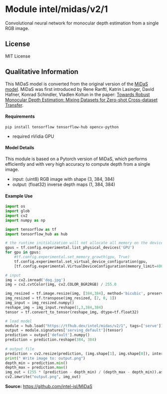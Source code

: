 # Module intel/midas/v2/1
Convolutional neural network for monocular depth estimation from a single RGB image.

<!-- asset-path: legacy -->
<!-- task: image-depth-estimation -->
<!-- network-architecture: midas -->
<!-- dataset: diml-indoor -->
<!-- dataset: megadepth -->
<!-- dataset: redweb -->
<!-- dataset: wsvd -->
<!-- dataset: 3dmovies -->
<!-- fine-tunable: false  -->
<!-- format: hub -->
<!-- license: MIT -->

## License
MIT License

## Qualitative Information

This MiDaS model is converted from the original version of the [MiDaS model](https://github.com/intel-isl/MiDaS). 
MiDaS was first introduced by
Rene Ranftl, Katrin Lasinger, David Hafner, Konrad Schindler, Vladlen Koltun in the paper:
[Towards Robust Monocular Depth Estimation: Mixing Datasets for Zero-shot Cross-dataset Transfer](https://arxiv.org/abs/1907.01341).

#### Requirements

```
pip install tensorflow tensorflow-hub opencv-python
```

* required nVidia GPU

#### Model Details
This module is based on a Pytorch version of MiDaS, which performs efficiently and with very high accuracy to compute depth from a single image.

* input: (uint8) RGB image with shape (3, 384, 384)
* output: (float32) inverse depth maps (1, 384, 384)

#### Example Use

```python
import os
import glob
import cv2
import numpy as np

import tensorflow as tf
import tensorflow_hub as hub

# the runtime initialization will not allocate all memory on the device to avoid out of GPU memory
gpus = tf.config.experimental.list_physical_devices('GPU')
for gpu in gpus:
    #tf.config.experimental.set_memory_growth(gpu, True)
    tf.config.experimental.set_virtual_device_configuration(gpu,
    [tf.config.experimental.VirtualDeviceConfiguration(memory_limit=4000)])

# input
img = cv2.imread('dog.jpg')
img = cv2.cvtColor(img, cv2.COLOR_BGR2RGB) / 255.0

img_resized = tf.image.resize(img, [384,384], method='bicubic', preserve_aspect_ratio=False)
img_resized = tf.transpose(img_resized, [2, 0, 1])
img_input = img_resized.numpy()
reshape_img = img_input.reshape(1,3,384,384)
tensor = tf.convert_to_tensor(reshape_img, dtype=tf.float32)

# load model
module = hub.load("https://tfhub.dev/intel/midas/v2/1", tags=['serve'])
output = module.signatures['serving_default'](tensor)
prediction = output['default'].numpy()
prediction = prediction.reshape(384, 384)
             
# output file
prediction = cv2.resize(prediction, (img.shape[1], img.shape[0]), interpolation=cv2.INTER_CUBIC)
print(" Write image to: output.png")
depth_min = prediction.min()
depth_max = prediction.max()
img_out = (255 * (prediction - depth_min) / (depth_max - depth_min)).astype("uint8")
cv2.imwrite("output.png", img_out)

```


**Source:** https://github.com/intel-isl/MiDaS
